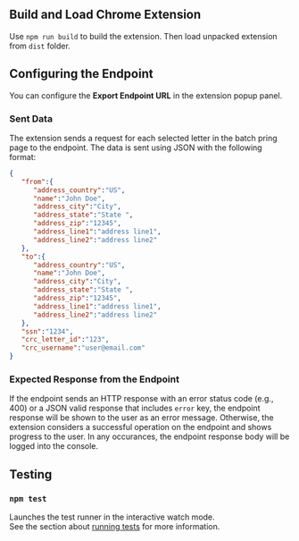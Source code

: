 ## Build and Load Chrome Extension

Use `npm run build` to build the extension. Then load unpacked extension from `dist` folder.

## Configuring the Endpoint

You can configure the **Export Endpoint URL** in the extension popup panel.

### Sent Data
The extension sends a request for each selected letter in the batch pring page to the endpoint. The data is sent using JSON with the following format:

```json
{
   "from":{
      "address_country":"US",
      "name":"John Doe",
      "address_city":"City",
      "address_state":"State ",
      "address_zip":"12345",
      "address_line1":"address line1",
      "address_line2":"address line2"  
   },
   "to":{
      "address_country":"US",
      "name":"John Doe",
      "address_city":"City",
      "address_state":"State ",
      "address_zip":"12345",
      "address_line1":"address line1",
      "address_line2":"address line2"
   },
   "ssn":"1234",
   "crc_letter_id":"123",
   "crc_username":"user@email.com"
}
```
### Expected Response from the Endpoint

If the endpoint sends an HTTP response with an error status code (e.g., 400) or a JSON valid response that includes `error` key, the endpoint response will be shown to the user as an error message. Otherwise, the extension considers a successful operation on the endpoint and shows progress to the user. In any occurances, the endpoint response body will be logged into the console.

## Testing

### `npm test`

Launches the test runner in the interactive watch mode.\
See the section about [running tests](https://facebook.github.io/create-react-app/docs/running-tests) for more information.

